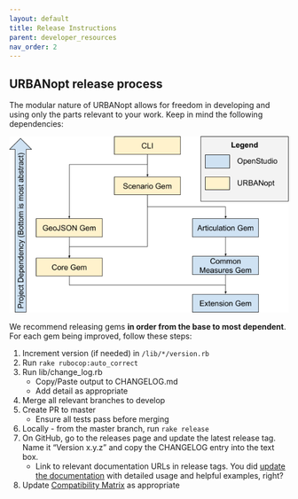 ```yaml
---
layout: default
title: Release Instructions
parent: developer_resources
nav_order: 2
---
```


## URBANopt release process

The modular nature of URBANopt allows for freedom in developing and using only the parts relevant to your work. Keep in mind the following dependencies:

![gem dependency chart](../doc_files/uo_dependency_rank.png)

We recommend releasing gems **in order from the base to most dependent**. For each gem being improved, follow these steps:

1. Increment version (if needed) in `/lib/*/version.rb`
1. Run `rake rubocop:auto_correct`
1. Run lib/change_log.rb
    - Copy/Paste output to CHANGELOG.md
    - Add detail as appropriate
1. Merge all relevant branches to develop
1. Create PR to master
    - Ensure all tests pass before merging
1. Locally - from the master branch, run `rake release`
1. On GitHub, go to the releases page and update the latest release tag. Name it “Version x.y.z” and copy the CHANGELOG entry into the text box.
    - Link to relevant documentation URLs in release tags. You did [update the documentation](https://github.com/urbanopt/urbanopt.github.io) with detailed usage and helpful examples, right?
1. Update [Compatibility Matrix](compatibility_matrix.md) as appropriate
